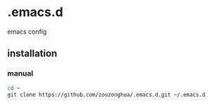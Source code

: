 # .emacs.d

emacs config

## installation

### manual

```sh
cd ~
git clone https://github.com/zouzonghua/.emacs.d.git ~/.emacs.d
```
